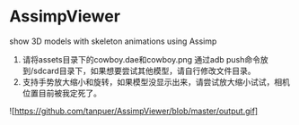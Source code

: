 # AssimpViewer
show 3D models with skeleton animations using Assimp
1. 请将assets目录下的cowboy.dae和cowboy.png 通过adb push命令放到/sdcard目录下，如果想要尝试其他模型，请自行修改文件目录。
2. 支持手势放大缩小和旋转，如果模型没显示出来，请尝试放大缩小试试，相机位置目前被我定死了。

![https://github.com/tanpuer/AssimpViewer/blob/master/output.gif]
